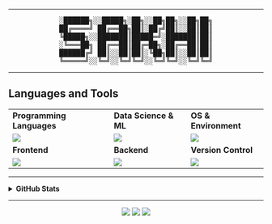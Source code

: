 <!-- PROFILE README FOR: PandaTGOS / Sakhi Saswat Panda -->

<!-- Typing SVG 
<p align="center">
  <img src="https://readme-typing-svg.herokuapp.com?font=Fira+Code&size=25&pause=250&speed=40&center=true&vCenter=true&width=435&lines=%F0%9F%91%8B+Hello+There+!;I'm+Sakhi+Saswat+Panda;Welcome+to+my+Profile+!" alt="Typing SVG" />
</p>
-->
---

<pre align="center">
░██████╗░░█████╗░██╗░░██╗██╗░░██╗██╗
██╔════╝ ██╔══██╗██║░██╔╝██║░░██║██║
╚█████╗░░███████║█████═╝░███████║██║
░╚═══██╗ ██╔══██║██╔═██╗░██╔══██║██║
██████╔╝ ██║░░██║██║░╚██╗██║░░██║██║
╚═════╝░░╚═╝░░╚═╝╚═╝░░╚═╝╚═╝░░╚═╝╚═╝
</pre>

---
## Languages and Tools
<table align="center"> 
 <tr>
  <td><strong>Programming Languages</strong></td>
  <td><strong>Data Science & ML</strong></td>
  <td><strong>OS & Environment</strong></td>
 </tr>
 <tr>
  <td><img src="https://skillicons.dev/icons?i=python,java,c,cpp&theme=dark"></td>
  <td><img src="https://skillicons.dev/icons?i=pytorch,tensorflow,fastapi,opencv&theme=dark"></td>
  <td><img src="https://skillicons.dev/icons?i=apple,vscode,linux&theme=dark"></td>
 </tr>
 <tr>
  <td><strong>Frontend</strong></td>
  <td><strong>Backend</strong></td>
  <td><strong>Version Control</strong></td>
 </tr>
 <tr>
  <td><img src="https://skillicons.dev/icons?i=html,css,js,react&theme=dark"></td>
  <td><img src="https://skillicons.dev/icons?i=nodejs,express,mongodb,firebase&theme=dark"></td>
  <td><img src="https://skillicons.dev/icons?i=git,github,bash&theme=dark"></td>
 </tr>
</table>

</details>

---

<details>
<summary><strong>GitHub Stats</strong></summary>

<br/>

<div align="center">
  <img src="https://github-readme-stats.vercel.app/api?username=PandaTGOS&show_icons=true&theme=gruvbox&include_all_commits=true&count_private=true" height="170" />
  <img src="https://streak-stats.demolab.com?user=PandaTGOS&theme=gruvbox&hide_border=false&border_radius=5" height="170"/>
  <img src="https://github-readme-stats.vercel.app/api/top-langs/?username=PandaTGOS&layout=donut&langs_count=6&theme=gruvbox" />
</div>

</details>


---

<p align="center">
  <a href="https://linkedin.com/in/sakhi-saswat-panda"><img src="https://img.shields.io/badge/LinkedIn-blue?style=for-the-badge&logo=linkedin"></a>
  <a href="mailto:sakhisaswatpanda@gmail.com"><img src="https://img.shields.io/badge/Email-white?style=for-the-badge&logo=gmail"></a>
  <a href="https://instagram.com/rizzy._.catto"><img src="https://img.shields.io/badge/Instagram-purple?style=for-the-badge&logo=instagram&logoColor=white"></a>
</p>

